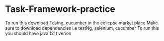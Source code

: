 # Task-Framework-practice

To run this download Testng, cucumber in the eclicpse market place
Make sure to download dependencies i.e testNg, selenium, cucumber
To run this you should have java (21) verion
